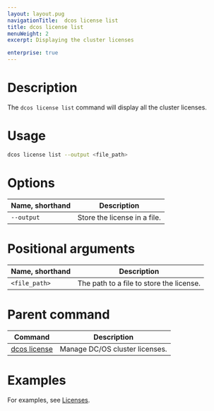 ```yaml
---
layout: layout.pug
navigationTitle:  dcos license list
title: dcos license list
menuWeight: 2
excerpt: Displaying the cluster licenses

enterprise: true
---
```


# Description
The `dcos license list` command will display all the cluster licenses.

# Usage

```bash
dcos license list --output <file_path>
```

# Options

| Name, shorthand |  Description |
|---------|-------------|
| `--output`   |   Store the license in a file. |


# Positional arguments

| Name, shorthand |  Description |
|---------|-------------|
| `<file_path>`    |  The path to a file to store the license. |


# Parent command

| Command | Description |
|---------|-------------|
| [dcos license](/dcos/1.11/cli/command-reference/dcos-license/) | Manage DC/OS cluster licenses. |

# Examples
For examples, see [Licenses](/dcos/1.11/administering-clusters/licenses/).
